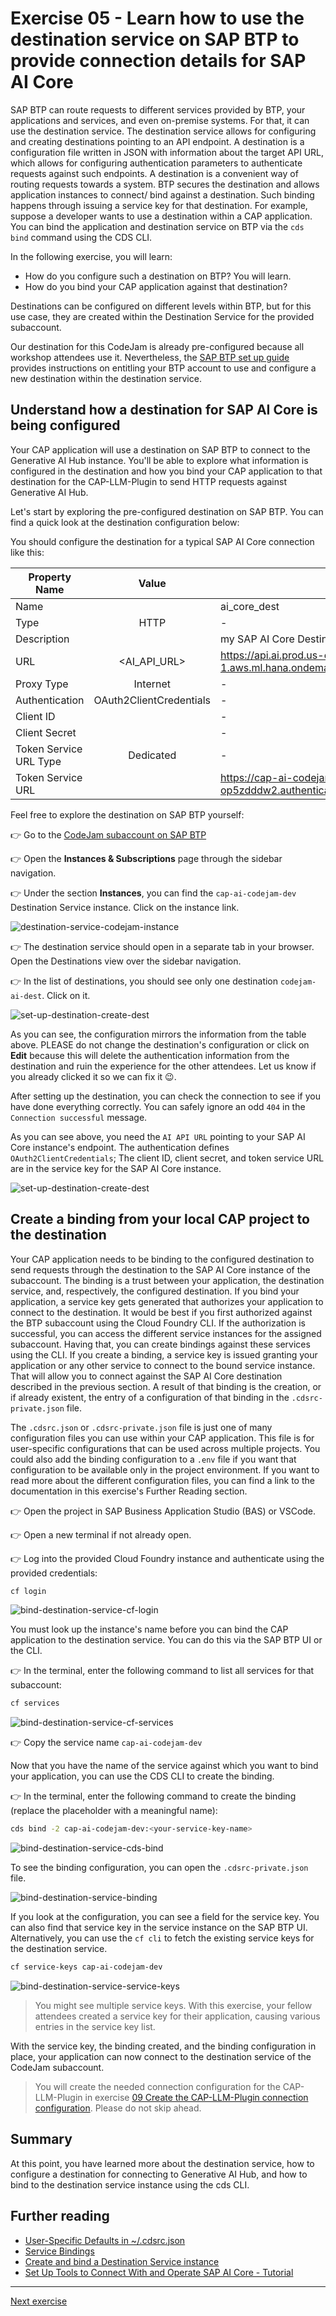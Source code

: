 # Exercise 05 - Learn how to use the destination service on SAP BTP to provide connection details for SAP AI Core

SAP BTP can route requests to different services provided by BTP, your applications and services, and even on-premise systems. For that, it can use the destination service. The destination service allows for configuring and creating destinations pointing to an API endpoint. A destination is a configuration file written in JSON with information about the target API URL, which allows for configuring authentication parameters to authenticate requests against such endpoints. A destination is a convenient way of routing requests towards a system. BTP secures the destination and allows application instances to connect/ bind against a destination. Such binding happens through issuing a service key for that destination. For example, suppose a developer wants to use a destination within a CAP application. You can bind the application and destination service on BTP via the `cds bind` command using the CDS CLI. 

In the following exercise, you will learn:

* How do you configure such a destination on BTP? You will learn.
* How do you bind your CAP application against that destination?

Destinations can be configured on different levels within BTP, but for this use case, they are created within the Destination Service for the provided subaccount.


Our destination for this CodeJam is already pre-configured because all workshop attendees use it. Nevertheless, the [SAP BTP set up guide](../../btp-setup-guide.md) provides instructions on entitling your BTP account to use and configure a new destination within the destination service.

## Understand how a destination for SAP AI Core is being configured

Your CAP application will use a destination on SAP BTP to connect to the Generative AI Hub instance. You'll be able to explore what information is configured in the destination and how you bind your CAP application to that destination for the CAP-LLM-Plugin to send HTTP requests against Generative AI Hub.

Let's start by exploring the pre-configured destination on SAP BTP. You can find a quick look at the destination configuration below:

You should configure the destination for a typical SAP AI Core connection like this: 


| Property Name          | Value                   | Example                                                                |
| ---------------------- |:-----------------------:| ---------------------------------------------------------------------- |
| Name                   | <free to choose>        | ai_core_dest                                                           |
| Type                   | HTTP                    | -                                                                      |
| Description            | <free to choose>        | my SAP AI Core Destination                                             |
| URL                    | <AI_API_URL>            | https://api.ai.prod.us-east-1.aws.ml.hana.ondemand.com                 |
| Proxy Type             | Internet                | -                                                                      |
| Authentication         | OAuth2ClientCredentials | -                                                                      |
| Client ID              | <clientid>              | -                                                                      |
| Client Secret          | <clientsecret>          | -                                                                      |
| Token Service URL Type | Dedicated               | -                                                                      |
| Token Service URL      | <url>                   | https://cap-ai-codejam-op5zdddw2.authentication.us10.hana.ondemand.com |

Feel free to explore the destination on SAP BTP yourself:

👉 Go to the [CodeJam subaccount on SAP BTP](https://emea.cockpit.btp.cloud.sap/cockpit/#/globalaccount/275320f9-4c26-4622-8728-b6f5196075f5/subaccount/6088766d-dcc4-4e56-972f-652baad796be/)

👉 Open the **Instances & Subscriptions** page through the sidebar navigation.

👉 Under the section **Instances**, you can find the `cap-ai-codejam-dev` Destination Service instance. Click on the instance link.

![destination-service-codejam-instance](../05-explore-destination-service/assets/01-destination-service-codejam-instance.png)

👉 The destination service should open in a separate tab in your browser. Open the Destinations view over the sidebar navigation.

👉 In the list of destinations, you should see only one destination `codejam-ai-dest`. Click on it.

![set-up-destination-create-dest](../../assets/set-up-destination/4-set-up-destination-create-dest.png)

As you can see, the configuration mirrors the information from the table above. PLEASE do not change the destination's configuration or click on **Edit** because this will delete the authentication information from the destination and ruin the experience for the other attendees. Let us know if you already clicked it so we can fix it 😉.

After setting up the destination, you can check the connection to see if you have done everything correctly. You can safely ignore an odd `404` in the `Connection successful` message.

As you can see above, you need the `AI API URL` pointing to your SAP AI Core instance's endpoint. The authentication defines `OAuth2ClientCredentials`; The client ID, client secret, and token service URL are in the service key for the SAP AI Core instance.

![set-up-destination-create-dest](../05-explore-destination-service/assets/02-ai-core-service-key.png)

## Create a binding from your local CAP project to the destination

Your CAP application needs to be binding to the configured destination to send requests through the destination to the SAP AI Core instance of the subaccount. The binding is a trust between your application, the destination service, and, respectively, the configured destination. If you bind your application, a service key gets generated that authorizes your application to connect to the destination. It would be best if you first authorized against the BTP subaccount using the Cloud Foundry CLI. If the authorization is successful, you can access the different service instances for the assigned subaccount. Having that, you can create bindings against these services using the CLI. If you create a binding, a service key is issued granting your application or any other service to connect to the bound service instance. That will allow you to connect against the SAP AI Core destination described in the previous section. A result of that binding is the creation, or if already existent, the entry of a configuration of that binding in the `.cdsrc-private.json` file.

The `.cdsrc.json` or `.cdsrc-private.json` file is just one of many configuration files you can use within your CAP application. This file is for user-specific configurations that can be used across multiple projects. You could also add the binding configuration to a `.env` file if you want that configuration to be available only in the project environment. If you want to read more about the different configuration files, you can find a link to the documentation in this exercise's Further Reading section.

👉 Open the project in SAP Business Application Studio (BAS) or VSCode.

👉 Open a new terminal if not already open.

👉 Log into the provided Cloud Foundry instance and authenticate using the provided credentials:

```bash
cf login
```

![bind-destination-service-cf-login](./assets/01-bind-destination-service-cf-login.png)

You must look up the instance's name before you can bind the CAP application to the destination service. You can do this via the SAP BTP UI or the CLI.

👉 In the terminal, enter the following command to list all services for that subaccount:

```bash
cf services
```

![bind-destination-service-cf-services](./assets/02-bind-destination-service-cf-services.png)

👉 Copy the service name `cap-ai-codejam-dev`

Now that you have the name of the service against which you want to bind your application, you can use the CDS CLI to create the binding.

👉 In the terminal, enter the following command to create the binding (replace the placeholder with a meaningful name):

```bash
cds bind -2 cap-ai-codejam-dev:<your-service-key-name>
```

![bind-destination-service-cds-bind](./assets/03-bind-destination-service-cds-bind.png)

To see the binding configuration, you can open the `.cdsrc-private.json` file.

![bind-destination-service-binding](./assets/04-bind-destination-service-binding.png)

If you look at the configuration, you can see a field for the service key. You can also find that service key in the service instance on the SAP BTP UI. Alternatively, you can use the `cf cli` to fetch the existing service keys for the destination service.

```bash
cf service-keys cap-ai-codejam-dev
```

![bind-destination-service-service-keys](./assets/05-bind-destination-service-service-keys.png)

> You might see multiple service keys. With this exercise, your fellow attendees created a service key for their application, causing various entries in the service key list.

With the service key, the binding created, and the binding configuration in place, your application can now connect to the destination service of the CodeJam subaccount.

> You will create the needed connection configuration for the CAP-LLM-Plugin in exercise [09 Create the CAP-LLM-Plugin connection configuration](../09-create-connection-configuration/README.md). Please do not skip ahead.

## Summary

At this point, you have learned more about the destination service, how to configure a destination for connecting to Generative AI Hub, and how to bind to the destination service instance using the cds CLI.

## Further reading

* [User-Specific Defaults in ~/.cdsrc.json](https://cap.cloud.sap/docs/node.js/cds-env#user-specific-defaults-in-cdsrc-json)
* [Service Bindings](https://cap.cloud.sap/docs/node.js/cds-connect#service-bindings)
* [Create and bind a Destination Service instance](https://help.sap.com/docs/connectivity/sap-btp-connectivity-cf/create-and-bind-destination-service-instance)
* [Set Up Tools to Connect With and Operate SAP AI Core - Tutorial](https://developers.sap.com/tutorials/ai-core-setup..html)

---

[Next exercise](../06-define-db-schema/README.md)
